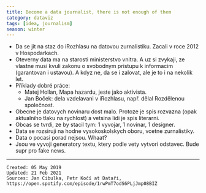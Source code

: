 ```yaml
---
title: Become a data journalist, there is not enough of them
category: dataviz
tags: [idea, journalism]
season: winter
---
```


* Da se jit na staz do iRozhlasu na datovou zurnalistiku. Zacali v roce 2012 v Hospodarkach.
* Oteverny data ma na starosti ministerstvo vnitra. A uz si zvykaji, ze vlastne musi kvuli zakonu o svobodnym pristupu k informacim (garantovan i ustavou). A kdyz ne, da se i zalovat, ale je to i na nekolik let.
* Příklady dobré práce:
	* Matej Hollan, Mapa hazardu, jeste jako aktivista.
	* Jan Boček: dela vzdelavani v iRozhlasu, např. dělal Rozdělenou společnost.
* Obecne je datovych novinaru dost malo. Protoze je spis rozvazna (opak aktualniho tlaku na rychlost) a vetsina lidi je spis literarni.
* Obcas se tvrdi, ze by stacil tym: 1 vyvojar, 1 novinar, 1 designer.
* Data se rozsiruji na hodne vysokoskolskych oboru, vcetne zurnalistiky.
* Data o pocasi porad nejsou. Whaat?
* Jsou ve vyvoji generatory textu, ktery podle vety vytvori odstavec. Bude supr pro fake news.

---

    Created: 05 May 2019
    Updated: 21 Feb 2021
    Sources: Jan Cibulka, Petr Kočí at Dataři, https://open.spotify.com/episode/1rwPmT7odS6PLjJmp08BIZ

